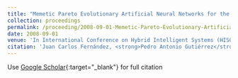```yaml
---
title: "Memetic Pareto Evolutionary Artificial Neural Networks for the determination of growth limits of Listeria Monocytogenes"
collection: proceedings
permalink: /proceeding/2008-09-01-Memetic-Pareto-Evolutionary-Artificial-Neural-Networks-for-the-determination-of-growth-limits-of-Lis
date: 2008-09-01
venue: 'In International Conference on Hybrid Intelligent Systems (HIS08)'
citation: 'Juan Carlos Fernández, <strong>Pedro Antonio Gutiérrez</strong>, César Hervás-Martínez, Francisco José Martínez-Estudillo, &quot;Memetic Pareto Evolutionary Artificial Neural Networks for the determination of growth limits of Listeria Monocytogenes.&quot; In International Conference on Hybrid Intelligent Systems (HIS08), 2008, Barcelona, Spain, pp.631--636.'
---
```

Use [Google Scholar](https://scholar.google.com/scholar?q=Memetic+Pareto+Evolutionary+Artificial+Neural+Networks+for+the+determination+of+growth+limits+of+Listeria+Monocytogenes){:target="_blank"} for full citation